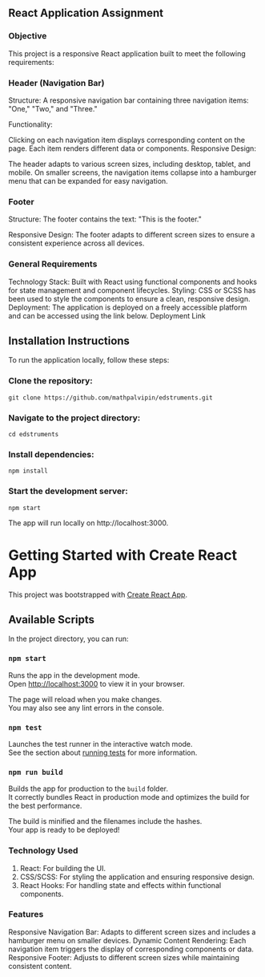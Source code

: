 ## React Application Assignment
### Objective
This project is a responsive React application built to meet the following requirements:

### Header (Navigation Bar)
Structure: A responsive navigation bar containing three navigation items: "One," "Two," and "Three."

Functionality:

Clicking on each navigation item displays corresponding content on the page.
Each item renders different data or components.
Responsive Design:

The header adapts to various screen sizes, including desktop, tablet, and mobile.
On smaller screens, the navigation items collapse into a hamburger menu that can be expanded for easy navigation.
### Footer
Structure: The footer contains the text: "This is the footer."

Responsive Design: The footer adapts to different screen sizes to ensure a consistent experience across all devices.
### General Requirements
Technology Stack:
Built with React using functional components and hooks for state management and component lifecycles.
Styling:
CSS or SCSS has been used to style the components to ensure a clean, responsive design.
Deployment: The application is deployed on a freely accessible platform and can be accessed using the link below.
Deployment Link

## Installation Instructions
To run the application locally, follow these steps:

### Clone the repository:

```
git clone https://github.com/mathpalvipin/edstruments.git
```

### Navigate to the project directory:

```
cd edstruments
```

### Install dependencies:

```
npm install
```

### Start the development server:

```
npm start
```

The app will run locally on http://localhost:3000.

# Getting Started with Create React App

This project was bootstrapped with [Create React App](https://github.com/facebook/create-react-app).

## Available Scripts

In the project directory, you can run:

### `npm start`

Runs the app in the development mode.\
Open [http://localhost:3000](http://localhost:3000) to view it in your browser.

The page will reload when you make changes.\
You may also see any lint errors in the console.

### `npm test`

Launches the test runner in the interactive watch mode.\
See the section about [running tests](https://facebook.github.io/create-react-app/docs/running-tests) for more information.

### `npm run build`

Builds the app for production to the `build` folder.\
It correctly bundles React in production mode and optimizes the build for the best performance.

The build is minified and the filenames include the hashes.\
Your app is ready to be deployed!

### Technology Used
1. React: For building the UI.
2. CSS/SCSS: For styling the application and ensuring responsive design.
3. React Hooks: For handling state and effects within functional components.
### Features
Responsive Navigation Bar: Adapts to different screen sizes and includes a hamburger menu on smaller devices.
Dynamic Content Rendering: Each navigation item triggers the display of corresponding components or data.
Responsive Footer: Adjusts to different screen sizes while maintaining consistent content.

